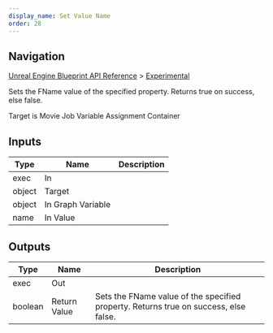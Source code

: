```yaml
---
display_name: Set Value Name
order: 28
---
```

## Navigation

[Unreal Engine Blueprint API Reference](https://dev.epicgames.com/documentation/en-us/unreal-engine/BlueprintAPI) > [Experimental](https://dev.epicgames.com/documentation/en-us/unreal-engine/BlueprintAPI/Experimental)

Sets the FName value of the specified property. Returns true on success, else false.

Target is Movie Job Variable Assignment Container

## Inputs

| Type | Name | Description |
| --- | --- | --- |
| exec | In |  |
| object | Target |  |
| object | In Graph Variable |  |
| name | In Value |  |

## Outputs

| Type | Name | Description |
| --- | --- | --- |
| exec | Out |  |
| boolean | Return Value | Sets the FName value of the specified property. Returns true on success, else false. |
